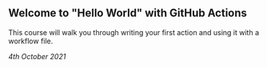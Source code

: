## Welcome to "Hello World" with GitHub Actions

This course will walk you through writing your first action and using it with a workflow file. 

*4th October 2021*
